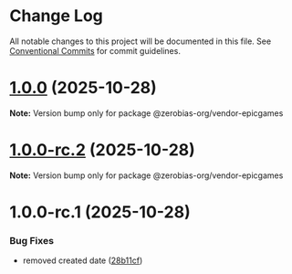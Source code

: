 # Change Log

All notable changes to this project will be documented in this file.
See [Conventional Commits](https://conventionalcommits.org) for commit guidelines.

# [1.0.0](https://github.com/zerobias-org/vendor/compare/@zerobias-org/vendor-epicgames@1.0.0-rc.2...@zerobias-org/vendor-epicgames@1.0.0) (2025-10-28)

**Note:** Version bump only for package @zerobias-org/vendor-epicgames





# [1.0.0-rc.2](https://github.com/zerobias-org/vendor/compare/@zerobias-org/vendor-epicgames@1.0.0-rc.1...@zerobias-org/vendor-epicgames@1.0.0-rc.2) (2025-10-28)

**Note:** Version bump only for package @zerobias-org/vendor-epicgames





# 1.0.0-rc.1 (2025-10-28)


### Bug Fixes

* removed created date ([28b11cf](https://github.com/zerobias-org/vendor/commit/28b11cf2563e9cdadd4b1dc83edd60d2fcd01df0))
